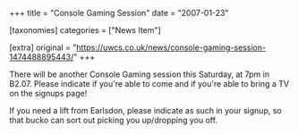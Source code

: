 +++
title = "Console Gaming Session"
date = "2007-01-23"

[taxonomies]
categories = ["News Item"]

[extra]
original = "https://uwcs.co.uk/news/console-gaming-session-1474488895443/"
+++

There will be another Console Gaming session this Saturday, at 7pm in B2.07. Please indicate if you're able to come and if you're able to bring a TV on the signups page\!

If you need a lift from Earlsdon, please indicate as such in your signup, so that bucko can sort out picking you up/dropping you off.

